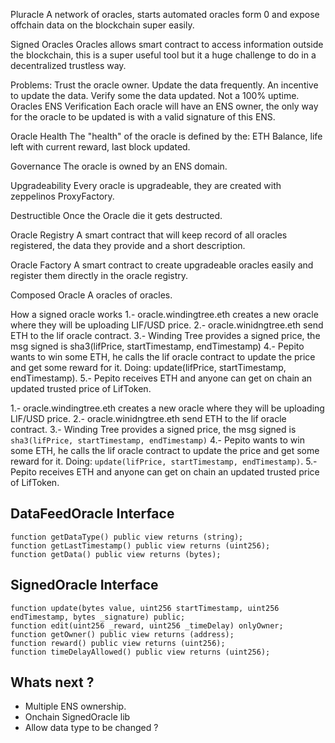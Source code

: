 Pluracle
A network of oracles, starts automated oracles form 0 and expose offchain data on the blockchain super easily.

Signed Oracles
Oracles allows smart contract to access information outside the blockchain, this is a super useful tool but it a huge challenge to do in a decentralized trustless way.

Problems:
Trust the oracle owner.
Update the data frequently.
An incentive to update the data.
Verify some the data updated.
Not a 100% uptime.
Oracles ENS Verification
Each oracle will have an ENS owner, the only way for the oracle to be updated is with a valid signature of this ENS.

Oracle Health
The "health" of the oracle is defined by the: ETH Balance, life left with current reward, last block updated.

Governance
The oracle is owned by an ENS domain.

Upgradeability
Every oracle is upgradeable, they are created with zeppelinos ProxyFactory.

Destructible
Once the Oracle die it gets destructed.

Oracle Registry
A smart contract that will keep record of all oracles registered, the data they provide and a short description.

Oracle Factory
A smart contract to create upgradeable oracles easily and register them directly in the oracle registry.

Composed Oracle
A oracles of oracles.

How a signed oracle works
1.- oracle.windingtree.eth creates a new oracle where they will be uploading LIF/USD price. 2.- oracle.winidngtree.eth send ETH to the lif oracle contract. 3.- Winding Tree provides a signed price, the msg signed is sha3(lifPrice, startTimestamp, endTimestamp) 4.- Pepito wants to win some ETH, he calls the lif oracle contract to update the price and get some reward for it. Doing: update(lifPrice, startTimestamp, endTimestamp). 5.- Pepito receives ETH and anyone can get on chain an updated trusted price of LifToken.

1.- oracle.windingtree.eth creates a new oracle where they will be uploading LIF/USD price.
2.- oracle.winidngtree.eth send ETH to the lif oracle contract.
3.- Winding Tree provides a signed price, the msg signed is `sha3(lifPrice, startTimestamp, endTimestamp)`
4.- Pepito wants to win some ETH, he calls the lif oracle contract to update the price and get some reward for it. Doing: `update(lifPrice, startTimestamp, endTimestamp)`.
5.- Pepito receives ETH and anyone can get on chain an updated trusted price of LifToken.

## DataFeedOracle Interface

```
function getDataType() public view returns (string);
function getLastTimestamp() public view returns (uint256);
function getData() public view returns (bytes);
```

## SignedOracle Interface

```
function update(bytes value, uint256 startTimestamp, uint256 endTimestamp, bytes _signature) public;
function edit(uint256 _reward, uint256 _timeDelay) onlyOwner;
function getOwner() public view returns (address);
function reward() public view returns (uint256);
function timeDelayAllowed() public view returns (uint256);
```

## Whats next ?

- Multiple ENS ownership.
- Onchain SignedOracle lib
- Allow data type to be changed ?
